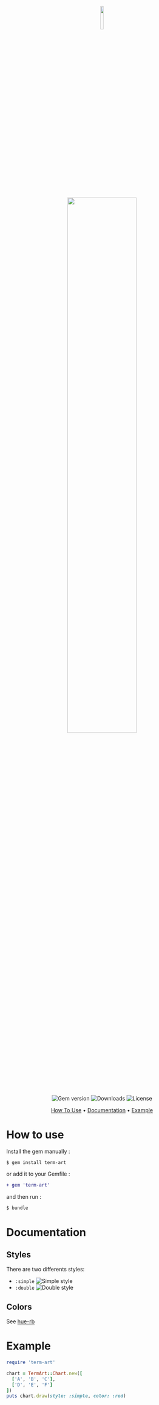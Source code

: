 <p align="center"><img width=12.5% src="https://i.imgur.com/ygtsUyd.png"></p>
<p align="center"><img width=60% src="https://i.imgur.com/Pd9buxE.png"></p>

<p align="center">
  <img src="https://badge.fury.io/rb/term-art.svg" alt="Gem version" />
  <img src="https://img.shields.io/gem/dt/term-art.svg" alt="Downloads" />
  <img src="https://img.shields.io/github/license/AnanaGame/term-art.svg" alt="License" />
</p>

<p align="center">
  <a href="#how-to-use">How To Use</a> •
  <a href="#documentation">Documentation</a> •
  <a href="#example">Example</a>
</p>

# How to use
Install the gem manually :
```
$ gem install term-art
```

or add it to your Gemfile :
```diff
+ gem 'term-art'
```

and then run :
```
$ bundle
```

# Documentation
## Styles
There are two differents styles:
* `:simple` ![Simple style](https://i.imgur.com/PmgaCsV.png)
* `:double` ![Double style](https://i.imgur.com/SCyd2Kx.png)
## Colors
See [hue-rb](https://github.com/AnanaGame/hue-rb#colors)

# Example
```ruby
require 'term-art'

chart = TermArt::Chart.new([
  ['A', 'B', 'C'],
  ['D', 'E', 'F']
])
puts chart.draw(style: :simple, color: :red)
```
